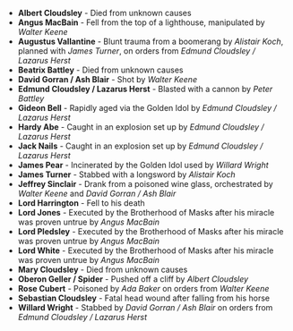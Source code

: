 - **Albert Cloudsley** - Died from unknown causes
- **Angus MacBain** - Fell from the top of a lighthouse, manipulated by *Walter Keene*
- **Augustus Vallantine** - Blunt trauma from a boomerang by _Alistair Koch_, planned with *James Turner*, on orders from *Edmund Cloudsley / Lazarus Herst*
- **Beatrix Battley** - Died from unknown causes
- **David Gorran / Ash Blair** - Shot by _Walter Keene_
- **Edmund Cloudsley / Lazarus Herst** - Blasted with a cannon by _Peter Battley_
- **Gideon Bell** - Rapidly aged via the Golden Idol by _Edmund Cloudsley / Lazarus Herst_
- **Hardy Abe** - Caught in an explosion set up by _Edmund Cloudsley / Lazarus Herst_
- **Jack Nails** - Caught in an explosion set up by _Edmund Cloudsley / Lazarus Herst_
- **James Pear** - Incinerated by the Golden Idol used by _Willard Wright_
- **James Turner** - Stabbed with a longsword by _Alistair Koch_
- **Jeffrey Sinclair** - Drank from a poisoned wine glass, orchestrated by *Walter Keene* and *David Gorran / Ash Blair*
- **Lord Harrington** - Fell to his death
- **Lord Jones** - Executed by the Brotherhood of Masks after his miracle was proven untrue by *Angus MacBain*
- **Lord Pledsley** - Executed by the Brotherhood of Masks after his miracle was proven untrue by *Angus MacBain*
- **Lord White** - Executed by the Brotherhood of Masks after his miracle was proven untrue by *Angus MacBain*
- **Mary Cloudsley** - Died from unknown causes
- **Oberon Geller / Spider** - Pushed off a cliff by _Albert Cloudsley_
- **Rose Cubert** - Poisoned by _Ada Baker_ on orders from *Walter Keene*
- **Sebastian Cloudsley** - Fatal head wound after falling from his horse
- **Willard Wright** - Stabbed by _David Gorran / Ash Blair_ on orders from *Edmund Cloudsley / Lazarus Herst*